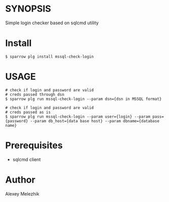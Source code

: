 # SYNOPSIS

Simple login checker based on sqlcmd utility

# Install

    $ sparrow plg install mssql-check-login

# USAGE

    # check if login and password are valid
    # creds passed through dsn 
    $ sparrow plg run mssql-check-login --param dsn={dsn in MSSQL format}

    # check if login and password are valid
    # creds passed as is
    $ sparrow plg run mssql-check-login --param user={login} --param pass={password} --param db_host={data base host} --param dbname={database name}

# Prerequisites

* sqlcmd client 

# Author

Alexey Melezhik

